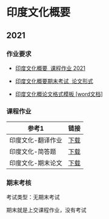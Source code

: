 # 印度文化概要

## 2021

### 作业要求

+ <a href="/data/公选课/印度文化概要/2021/《印度文化概要》课程作业_2021.pdf" target="blank">印度文化概要  课程作业 2021</a>

+ <a href="/data/公选课/印度文化概要/2021/印度文化概要期末考试_论文形式.pdf" target="blank">印度文化概要期末考试  论文形式</a>

+ <a href="/data/公选课/印度文化概要/2021/paperformat 格式范例.doc" target="blank">印度文化概论文格式模板 [word文档]</a>

### 课程作业

| 参考1             | 链接                                                         |
| ----------------- | ------------------------------------------------------------ |
| 印度文化-翻译作业 | <a href="/data/公选课/印度文化概要/2021/homework/src1/印度文化-翻译.docx" target="blank">下载</a> |
| 印度文化-简答题   | <a href="/data/公选课/印度文化概要/2021/homework/src1/印度文化-简答题.docx" target="blank">下载</a> |
| 印度文化-期末论文 | <a href="/data/公选课/印度文化概要/2021/homework/src1/印度文化-论文.docx" target="blank">下载</a> |



### 期末考核

考试类型：无期末考试

期末就是上交课程作业，没有考试